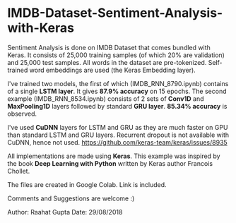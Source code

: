 # IMDB-Dataset-Sentiment-Analysis-with-Keras

  Sentiment Analysis is done on IMDB Dataset that comes bundled with Keras. It consists of 25,000 training samples (of which 20% are validation) and 25,000 test samples. All words in the dataset are pre-tokenized. Self-trained word embeddings are used (the Keras Embedding layer).
  
  I've trained two models, the first of which (IMDB_RNN_8790.ipynb) contains of a single **LSTM layer**. It gives **87.9% accuracy** on 15 epochs. The second example (IMDB_RNN_8534.ipynb) consists of 2 sets of **Conv1D** and **MaxPooling1D** layers followed by standard **GRU layer**. **85.34% accuracy** is observed.
  
  I've used **CuDNN** layers for LSTM and GRU as they are much faster on GPU than standard LSTM and GRU layers. Recurrent dropout is not available with CuDNN, hence not used. https://github.com/keras-team/keras/issues/8935
  
  All implementations are made using **Keras**. This example was inspired by the book **Deep Learning with Python** written by Keras author Francois Chollet. 
  
  The files are created in Google Colab. Link is included.
  
  Comments and Suggestions are welcome :)
  
  Author: Raahat Gupta
  Date: 29/08/2018
